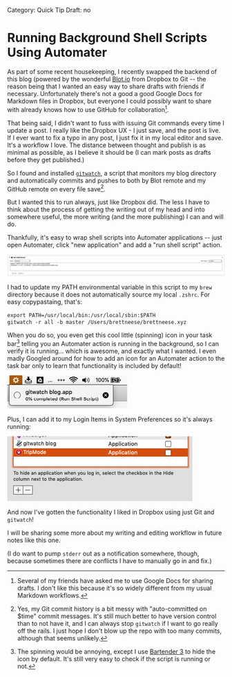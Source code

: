 Category: Quick Tip
Draft: no

# Running Background Shell Scripts Using Automater

As part of some recent housekeeping, I recently swapped the backend of this blog (powered by the wonderful [Blot.io](https://blot.io) from Dropbox to Git -- the reason being that I wanted an easy way to share drafts with friends if necessary. Unfortunately there's not a good a good Google Docs for Markdown files in Dropbox, but everyone I could possibly want to share with already knows how to use GitHub for collaboration[^1].

That being said, I didn't want to fuss with issuing Git commands every time I update a post. I really like the Dropbox UX - I just save, and the post is live. If I ever want to fix a typo in any post, I just fix it in my local editor and save. It's a workflow I love. The distance between thought and publish is as minimal as possible, as I believe it should be (I can mark posts as drafts before they get published.)

So I found and installed [`gitwatch`](https://github.com/gitwatch/gitwatch), a script that monitors my blog directory and automatically commits and pushes to both by Blot remote and my GitHub remote on every file save[^2].

But I wanted this to run always, just like Dropbox did. The less I have to think about the process of getting the writing out of my head and into somewhere useful, the more writing (and the more publishing) I can and will do. 

Thankfully, it's easy to wrap shell scripts into Automater applications -- just open Automater, click "new application" and add a "run shell script" action.

![](./_1.png)

I had to update my PATH environmental variable in this script to my `brew` directory because it does not automatically source my local `.zshrc`. For easy copypastaing, that's:

```
export PATH=/usr/local/bin:/usr/local/sbin:$PATH
gitwatch -r all -b master /Users/brettneese/brettneese.xyz
```

When you do so, you even get this cool little (spinning) icon in your task bar[^3] telling you an Automater action is running in the background, so I can verify it is running... which is awesome, and exactly what I wanted. I even madly Googled around for how to add an icon for an Automater action to the task bar only to learn that functionality is included by default! 

![](./_2.png)

Plus, I can add it to my Login Items in System Preferences so it's always running:

![](./_3.png)

And now I've gotten the functionality I liked in Dropbox using just Git and `gitwatch`! 

I will be sharing some more about my writing and editing workflow in future notes like this one. 

(I do want to pump `stderr` out as a notification somewhere, though, because sometimes there are conflicts I have to manually go in and fix.)

[^1]: Several of my friends have asked me to use Google Docs for sharing drafts. I don't like this because it's so widely different from my usual Markdown workflows. 

[^2]: Yes, my Git commit history is a bit messy with "auto-committed on $time" commit messages. It's still much better to have version control than to not have it, and I can always stop `gitwatch` if I want to go really off the rails. I just hope I don't blow up the repo with too many commits, although that seems unlikely.

[^3]: The spinning would be annoying, except I use [Bartender 3](https://www.macbartender.com/) to hide the icon by default. It's still very easy to check if the script is running or not. 